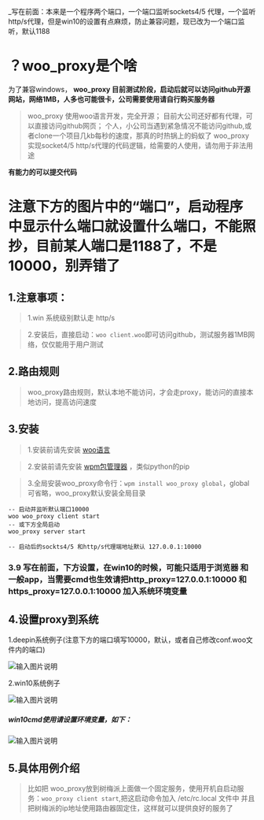  _写在前面：本来是一个程序两个端口，一个端口监听sockets4/5 代理，一个监听http/s代理，但是win10的设置有点麻烦，防止兼容问题，现已改为一个端口监听，默认1188 

# ？woo_proxy是个啥
为了兼容windows，
**woo_proxy 目前测试阶段，启动后就可以访问github开源网站，网络1MB，人多也可能很卡，公司需要使用请自行购买服务器**
>woo_proxy 使用woo语言开发，完全开源；
>目前大公司还好都有代理，可以直接访问github网页；
>个人，小公司当遇到紧急情况不能访问github,或者clone一个项目几kb每秒的速度，那真的时热锅上的蚂蚁了
>woo_proxy实现socket4/5 http/s代理的代码逻辑，给需要的人使用，请勿用于非法用途

**有能力的可以提交代码**

# 注意下方的图片中的“端口”，启动程序中显示什么端口就设置什么端口，不能照抄，目前某人端口是1188了，不是10000，别弄错了

## 1.注意事项：
>1.win 系统级别默认走 http/s

>2.安装后，直接启动：`woo client.woo`即可访问github，测试服务器1MB网络，仅仅能用于用户测试

## 2.路由规则
>woo_proxy路由规则，默认本地不能访问，才会走proxy，能访问的直接本地访问，提高访问速度

## 3.安装
>1.安装前请先安装 [woo语言](https://www.kancloud.cn/oshine/passerbyab/2121071)

>2.安装前请先安装 [wpm包管理器](https://gitee.com/oshine/wpm) ，类似python的pip

>3.全局安装woo_proxy命令行：`wpm install woo_proxy global`，global可省略，woo_proxy默认安装全局目录

```woo|lua
-- 启动并监听默认端口10000
woo woo_proxy client start
-- 或下方全局启动
woo_proxy server start

-- 启动后的sockts4/5 和http/s代理端地址默认 127.0.0.1:10000
```

### 3.9 写在前面，下方设置，在win10的时候，可能只适用于浏览器 和一般app，当需要cmd也生效请把http_proxy=127.0.0.1:10000 和 https_proxy=127.0.0.1:10000 加入系统环境变量

## 4.设置proxy到系统
1.deepin系统例子(注意下方的端口填写10000，默认，或者自己修改conf.woo文件内的端口)

![输入图片说明](https://gitee.com/oshine/woo_proxy/raw/master/img/deepin-set-proxy.png "在这里输入图片标题")

2.win10系统例子

![输入图片说明](https://gitee.com/oshine/woo_proxy/raw/master/img/win10-set-proxy.png "在这里输入图片标题")

##### win10cmd使用请设置环境变量，如下：
![输入图片说明](https://gitee.com/oshine/woo_proxy/raw/master/img/win10-set-env.png "在这里输入图片标题")

## 5.具体用例介绍
>比如把 woo_proxy放到树梅派上面做一个固定服务，使用开机自启动服务：`woo_proxy client start`,把这启动命令加入 /etc/rc.local 文件中
>并且把树梅派的ip地址使用路由器固定住，这样就可以提供良好的服务了